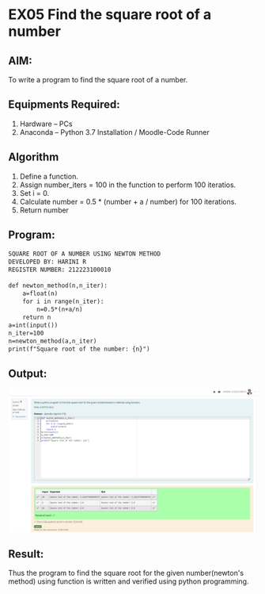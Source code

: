 # EX05 Find the square root of a number

## AIM:
To write a program to find the square root of a number.

## Equipments Required:
1. Hardware – PCs
2. Anaconda – Python 3.7 Installation / Moodle-Code Runner

## Algorithm
1. Define a function.
2. Assign number_iters = 100 in the function to perform 100 iteratios.
3. Set i = 0.
4. Calculate  number = 0.5 * (number + a / number) for 100 iterations.
5. Return number

## Program:
```
SQUARE ROOT OF A NUMBER USING NEWTON METHOD
DEVELOPED BY: HARINI R
REGISTER NUMBER: 212223100010

def newton_method(n,n_iter):
    a=float(n)
    for i in range(n_iter):
        n=0.5*(n+a/n)
    return n
a=int(input())
n_iter=100
n=newton_method(a,n_iter)
print(f"Square root of the number: {n}")
```

## Output:
![alt text](sqrt.png)


## Result:
Thus the program to find the square root for the given number(newton's method) using function is written and verified using python programming.
